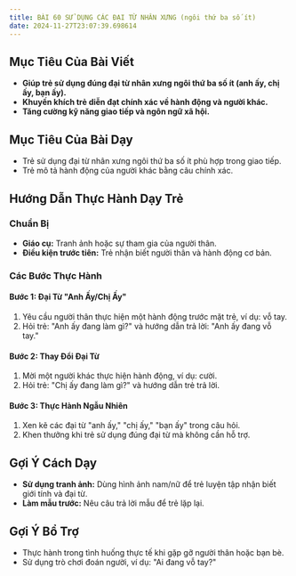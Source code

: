 ```yaml
---
title: BÀI 60 SỬ DỤNG CÁC ĐẠI TỪ NHÂN XƯNG (ngôi thứ ba số ít)
date: 2024-11-27T23:07:39.698614
---
```


## Mục Tiêu Của Bài Viết
- **Giúp trẻ sử dụng đúng đại từ nhân xưng ngôi thứ ba số ít (anh ấy, chị ấy, bạn ấy).**
- **Khuyến khích trẻ diễn đạt chính xác về hành động và người khác.**
- **Tăng cường kỹ năng giao tiếp và ngôn ngữ xã hội.**

## Mục Tiêu Của Bài Dạy
- Trẻ sử dụng đại từ nhân xưng ngôi thứ ba số ít phù hợp trong giao tiếp.
- Trẻ mô tả hành động của người khác bằng câu chính xác.

## Hướng Dẫn Thực Hành Dạy Trẻ

### Chuẩn Bị
- **Giáo cụ:** Tranh ảnh hoặc sự tham gia của người thân.
- **Điều kiện trước tiên:** Trẻ nhận biết người thân và hành động cơ bản.

### Các Bước Thực Hành
#### Bước 1: Đại Từ "Anh Ấy/Chị Ấy"
1. Yêu cầu người thân thực hiện một hành động trước mặt trẻ, ví dụ: vỗ tay.
2. Hỏi trẻ: "Anh ấy đang làm gì?" và hướng dẫn trả lời: "Anh ấy đang vỗ tay."

#### Bước 2: Thay Đổi Đại Từ
1. Mời một người khác thực hiện hành động, ví dụ: cười.
2. Hỏi trẻ: "Chị ấy đang làm gì?" và hướng dẫn trẻ trả lời.

#### Bước 3: Thực Hành Ngẫu Nhiên
1. Xen kẽ các đại từ "anh ấy," "chị ấy," "bạn ấy" trong câu hỏi.
2. Khen thưởng khi trẻ sử dụng đúng đại từ mà không cần hỗ trợ.

## Gợi Ý Cách Dạy
- **Sử dụng tranh ảnh:** Dùng hình ảnh nam/nữ để trẻ luyện tập nhận biết giới tính và đại từ.
- **Làm mẫu trước:** Nêu câu trả lời mẫu để trẻ lặp lại.

## Gợi Ý Bổ Trợ
- Thực hành trong tình huống thực tế khi gặp gỡ người thân hoặc bạn bè.
- Sử dụng trò chơi đoán người, ví dụ: "Ai đang vỗ tay?"

